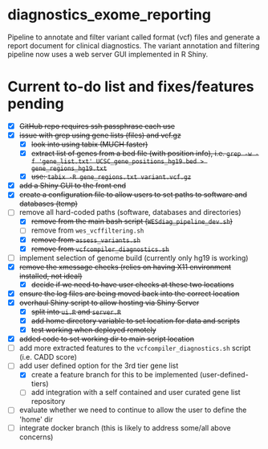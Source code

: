 # diagnostics_exome_reporting
Pipeline to annotate and filter variant called format (vcf) files and generate a report document for clinical diagnostics. The variant annotation and filtering pipeline now uses a web server GUI implemented in R Shiny. 

# Current to-do list and fixes/features pending

  - [x] ~~GitHub repo requires ssh passphrase each use~~  
  - [x] ~~issue with grep using gene lists (files) and vcf.gz~~  
    + [x] ~~look into using tabix (MUCH faster)~~  
    + [x] ~~extract list of genes from a bed file (with position info), i.e. `grep -w -f 'gene_list.txt' UCSC_gene_positions_hg19.bed > gene_regions_hg19.txt`~~  
    + [x] ~~use: `tabix -R gene_regions.txt variant.vcf.gz`~~  
  - [x] ~~add a Shiny GUI to the front end~~  
  - [x] ~~create a configuration file to allow users to set paths to software and databases (temp)~~
  - [ ] remove all hard-coded paths (software, databases and directories)
    + [x] ~~remove from the main bash script (`WESdiag_pipeline_dev.sh`)~~
    + [ ] remove from `wes_vcffiltering.sh`
    + [x] ~~remove from `assess_variants.sh`~~
    + [x] ~~remove from `vcfcompiler_diagnostics.sh`~~
  - [ ] implement selection of genome build (currently only hg19 is working)
  - [x] ~~remove the xmessage checks (relies on having X11 environment installed, not ideal)~~
    + [x] ~~decide if we need to have user checks at these two locations~~
  - [x] ~~ensure the log files are being moved back into the correct location~~
  - [x] ~~overhaul Shiny script to allow hosting via Shiny Server~~ 
    + [x] ~~split into `ui.R` and `server.R`~~
    + [x] ~~add home directory variable to set location for data and scripts~~
    + [x] ~~test working when deployed remotely~~
  - [x] ~~added code to set working dir to main script location~~
  - [ ] add more extracted features to the `vcfcompiler_diagnostics.sh` script (i.e. CADD score)
  - [ ] add user defined option for the 3rd tier gene list
    + [x] create a feature branch for this to be implemented (user-defined-tiers) 
    + [ ] add integration with a self contained and user curated gene list repository 
  - [ ] evaluate whether we need to continue to allow the user to define the 'home' dir
  - [ ] integrate docker branch (this is likely to address some/all above concerns)